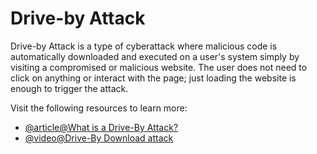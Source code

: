 # Drive-by Attack

Drive-by Attack is a type of cyberattack where malicious code is automatically downloaded and executed on a user's system simply by visiting a compromised or malicious website. The user does not need to click on anything or interact with the page; just loading the website is enough to trigger the attack.

Visit the following resources to learn more:

- [@article@What is a Drive-By Attack?](https://www.ericom.com/glossary/what-is-a-drive-by-attack/)
- [@video@Drive-By Download attack](https://www.youtube.com/watch?v=xL4DyblbnKg)
